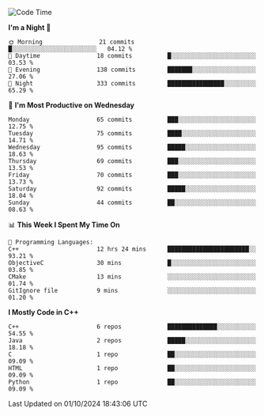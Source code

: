<!--START_SECTION:waka-->
![Code Time](http://img.shields.io/badge/Code%20Time-57%20hrs%2032%20mins-blue)

**I'm a Night 🦉** 

```text
🌞 Morning                21 commits          █░░░░░░░░░░░░░░░░░░░░░░░░   04.12 % 
🌆 Daytime                18 commits          █░░░░░░░░░░░░░░░░░░░░░░░░   03.53 % 
🌃 Evening                138 commits         ███████░░░░░░░░░░░░░░░░░░   27.06 % 
🌙 Night                  333 commits         ████████████████░░░░░░░░░   65.29 % 
```
📅 **I'm Most Productive on Wednesday** 

```text
Monday                   65 commits          ███░░░░░░░░░░░░░░░░░░░░░░   12.75 % 
Tuesday                  75 commits          ████░░░░░░░░░░░░░░░░░░░░░   14.71 % 
Wednesday                95 commits          █████░░░░░░░░░░░░░░░░░░░░   18.63 % 
Thursday                 69 commits          ███░░░░░░░░░░░░░░░░░░░░░░   13.53 % 
Friday                   70 commits          ███░░░░░░░░░░░░░░░░░░░░░░   13.73 % 
Saturday                 92 commits          █████░░░░░░░░░░░░░░░░░░░░   18.04 % 
Sunday                   44 commits          ██░░░░░░░░░░░░░░░░░░░░░░░   08.63 % 
```


📊 **This Week I Spent My Time On** 

```text
💬 Programming Languages: 
C++                      12 hrs 24 mins      ███████████████████████░░   93.21 % 
ObjectiveC               30 mins             █░░░░░░░░░░░░░░░░░░░░░░░░   03.85 % 
CMake                    13 mins             ░░░░░░░░░░░░░░░░░░░░░░░░░   01.74 % 
GitIgnore file           9 mins              ░░░░░░░░░░░░░░░░░░░░░░░░░   01.20 % 
```

**I Mostly Code in C++** 

```text
C++                      6 repos             ██████████████░░░░░░░░░░░   54.55 % 
Java                     2 repos             █████░░░░░░░░░░░░░░░░░░░░   18.18 % 
C                        1 repo              ██░░░░░░░░░░░░░░░░░░░░░░░   09.09 % 
HTML                     1 repo              ██░░░░░░░░░░░░░░░░░░░░░░░   09.09 % 
Python                   1 repo              ██░░░░░░░░░░░░░░░░░░░░░░░   09.09 % 
```




 Last Updated on 01/10/2024 18:43:06 UTC
<!--END_SECTION:waka-->

